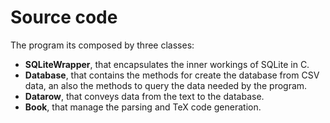 # Source code

The program its composed by three classes:
- **SQLiteWrapper**, that encapsulates the inner workings of SQLite in C.
- **Database**, that contains the methods for create the database from CSV data, an also the methods to query the data needed by the program.
- **Datarow**, that conveys data from the text to the database.
- **Book**, that manage the parsing and TeX code generation.
